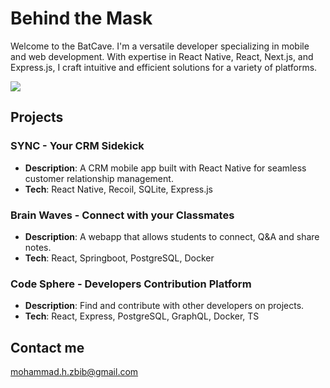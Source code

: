 # Behind the Mask

Welcome to the BatCave. I'm a versatile developer specializing in mobile and web development. With expertise in React Native, React, Next.js, and Express.js, I craft intuitive and efficient solutions for a variety of platforms. 

<p align="flex-start">
  <a href="https://skillicons.dev">
    <img src="https://skillicons.dev/icons?i=react,ts,expressjs,java,spring&perline=10" style="margin-right: 120px; "/>
  </a>
 </p>


 
## Projects

### SYNC - Your CRM Sidekick

- **Description**: A CRM mobile app built with React Native for seamless customer relationship management.
- **Tech**: React Native, Recoil, SQLite, Express.js
 
 
### Brain Waves - Connect with your Classmates

- **Description**: A webapp that allows students to connect, Q&A and share notes.
- **Tech**: React, Springboot, PostgreSQL, Docker
 
### Code Sphere -  Developers Contribution Platform

- **Description**: Find and contribute with other developers on projects.
- **Tech**: React, Express, PostgreSQL, GraphQL, Docker, TS
  
## Contact me
mohammad.h.zbib@gmail.com


 
 
